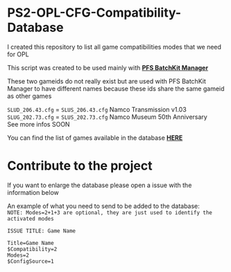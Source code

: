 # PS2-OPL-CFG-Compatibility-Database


I created this repository to list all game compatibilities modes that we need for OPL

This script was created to be used mainly with [__PFS BatchKit Manager__](https://github.com/GDX-X/PFS-BatchKit-Manager)

These two gameids do not really exist but are used with PFS BatchKit Manager to have different names 
because these ids share the same gameid as other games

`SLUD_206.43.cfg` = `SLUS_206.43.cfg` Namco Transmission v1.03 <br/>
`SLUG_202.73.cfg` = `SLUS_202.73.cfg` Namco Museum 50th Anniversary <br/>
See more infos SOON

You can find the list of games available in the database [__HERE__](https://github.com/GDX-X/PS2-OPL-CFG-Compatibility-Database/blob/main/Games_List_HDD.txt)

# Contribute to the project 

If you want to enlarge the database please open a issue 
with the information below

An example of what you need to send to be added to the database:\
`NOTE: Modes=2+1+3 are optional, they are just used to identify the activated modes`

`ISSUE TITLE: Game Name`
```
Title=Game Name
$Compatibility=2
Modes=2
$ConfigSource=1
```
